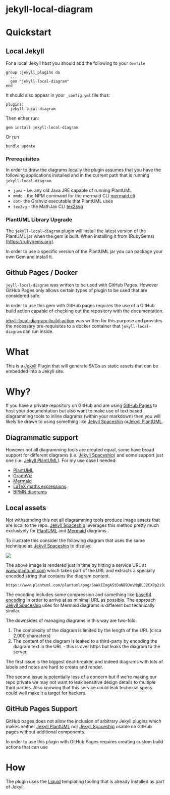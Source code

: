 # jekyll-local-diagram

# Quickstart

## Local Jekyll 

For a local Jekyll host you should add the following to your `Gemfile`

    group :jekyll_plugins do
      ...
      gem "jekyll-local-diagram"
    end

It should also appear in your `_config.yml` file thus:

    plugins:
    - jekyll-local-diagram

Then either run:
    
    gem install jekyll-local-diagram
    
 Or run 
 
    bundle update

### Prerequisites 

In order to draw the diagrams locally the plugin assumes that you have the following applications installed and in the current path that is running `jekyll-local-diagram`.

* `java` - i.e. any old Java JRE capable of running PlantUML
* `mmdc` - the NPM command for the mermaid CLI [mermaid.cli](https://www.npmjs.com/package/mermaid.cli)
* `dot`- the Grahviz executable that PlantUML uses
* `tex2vg` - the MathJax CLI [tex2svg](https://www.npmjs.com/package/tex2svg)


### PlantUML Library Upgrade

The `jekyll-local-diagram` plugin will install the latest version of the PlantUML jar when the gem is built.  When installing it from (RubyGems)[https://rubygems.org].

In order to use a specific version of the PlantUML jar you can package your own Gem and install it.

## Github Pages / Docker

`jeyll-local-diagram` was written to be used with GitHub Pages.  However GitHub Pages only allows certain types of plugin to be used that are considered safe.  

In order to use this gem with GitHub pages requires the use of a GitHub build action capable of checking out the repository with the documentation.

 [jekyll-local-diagram-build-action](https://github.com/hackinghat/jekyll-local-diagram-build-action) was written for this purpose and provides the necessary pre-requisites to a docker container that `jekyll-local-diagram` can run inside.


# What

This is a [Jekyll](https://jekyllrb.com) Plugin that will generate SVGs as static assets that can be embedded into a Jekyll site.

# Why?

If you have a private repository on GitHub and are using [GitHub Pages](https://pages.github.com) to host your documentation but also want to make use of text based diagramming tools to inline diagrams (within your markdown) then you will likely be drawn to using something like [Jekyll Spaceship](https://github.com/jeffreytse/jekyll-spaceship) or[Jekyll PlantUML](https://github.com/yegor256/jekyll-plantuml).

## Diagrammatic support

However not all diagramming tools are created equal, some have broad support for different diagrams (i.e. [Jekyll Spaceship](https://github.com/jeffreytse/jekyll-spaceship)) and some support just one (i.e. [Jekyll PlantUML](https://github.com/yegor256/jekyll-plantuml)).  For my use case I needed:

* [PlantUML](https://plantuml.com)
* [GraphViz](https://graphviz.org/documentation/)
* [Mermaid](https://mermaid-js.github.io/mermaid/#/)
* [LaTeX maths expressions](https://en.wikibooks.org/wiki/LaTeX/Mathematics).
* [BPMN diagrams](https://bpmn.io)

## Local assets

Not withstanding this not all diagramming tools produce image assets that are local to the repo.  [Jekyll Spaceship](https://github.com/jeffreytse/jekyll-spaceship) leverages this method pretty much exclusively for [PlantUML](https://plantuml.com) and [Mermaid](https://mermaid-js.github.io/mermaid/#/) diagrams.

To illustrate this consider the following diagram that uses the same technique as [Jekyll Spaceship](https://github.com/jeffreytse/jekyll-spaceship) to display:

![](https://www.plantuml.com/plantuml/png/SoWkIImgAStDuNB9JovMqBLJ2CX9p2i9zVLHi58eACeiIon9LKZ9J4mlIinLI4aiIUI2oOFKWlLOmUIBkHnIyrA0PW40)

The above image is rendered just in time by hitting a service URL at www.plantuml.com which takes part of the URL and extracts a specially encoded string that contains the diagram content.

    https://www.plantuml.com/plantuml/png/SoWkIImgAStDuNB9JovMqBLJ2CX9p2i9zVLHi58eACeiIon9LKZ9J4mlIinLI4aiIUI2oOFKWlLOmUIBkHnIyrA0PW40

The encoding includes some compression and something like [base64 encoding](https://plantuml.com/text-encoding) in order to arrive at as minimal URL as possible.  The approach [Jekyll Spaceship](https://github.com/jeffreytse/jekyll-spaceship) uses for Mermaid diagrams is different but technically similar.

The downsides of managing diagrams in this way are two-fold: 

1. The complexity of the diagram is limited by the length of the URL (circa 2,000 characters) 
2. The content of the diagram is leaked to a third-party by encoding the diagram text in the URL - this is over https but leaks the diagram to the server.

The first issue is the biggest deal-breaker, and indeed diagrams with lots of labels and notes are hard to create and render.  

The second issue is potentially less of a concern but if we're making our repo private we may not want to leak sensitive design details to multiple third parties.  Also knowing that this service could leak technical specs could well make it a target for hackers. 

## GitHub Pages Support

GitHub pages does not allow the inclusion of arbitrary Jekyll plugins which makes neither [Jekyll PlantUML](https://github.com/yegor256/jekyll-plantuml) nor [Jekyll Spaceship](https://github.com/jeffreytse/jekyll-spaceship) usable on GitHub pages without additional components.  

In order to use this plugin with GitHub Pages requires creating custom build actions that can use



# How

The plugin uses the [Liquid](https://shopify.github.io/liquid/) templating tooling that is already installed as part of Jekyll. 

